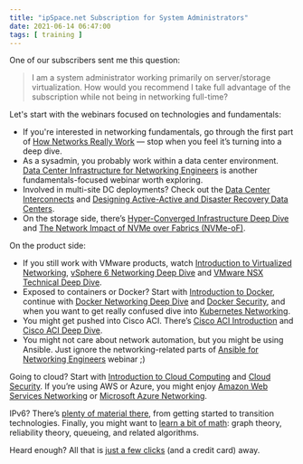 ```yaml
---
title: "ipSpace.net Subscription for System Administrators"
date: 2021-06-14 06:47:00
tags: [ training ]
---
```

One of our subscribers sent me this question:

> I am a system administrator working primarily on server/storage virtualization. How would you recommend I take full advantage of the subscription while not being in networking full-time?

Let's start with the webinars focused on technologies and fundamentals:

* If you're interested in networking fundamentals, go through the first part of [How Networks Really Work](https://www.ipspace.net/How_Networks_Really_Work) — stop when you feel it’s turning into a deep dive.
* As a sysadmin, you probably work within a data center environment. [Data Center Infrastructure for Networking Engineers](https://www.ipspace.net/DC30) is another fundamentals-focused webinar worth exploring.
* Involved in multi-site DC deployments? Check out the [Data Center Interconnects](https://www.ipspace.net/Data_Center_Interconnects) and [Designing Active-Active and Disaster Recovery Data Centers](https://www.ipspace.net/Designing_Active-Active_and_Disaster_Recovery_Data_Centers).
* On the storage side, there’s [Hyper-Converged Infrastructure Deep Dive](https://www.ipspace.net/Hyper-Converged_Infrastructure_Deep_Dive) and [The Network Impact of NVMe over Fabrics (NVMe-oF)](https://www.ipspace.net/The_Network_Impact_of_NVMe_over_Fabrics_(NVMe-oF)).
<!--more-->
On the product side:

* If you still work with VMware products, watch [Introduction to Virtualized Networking](https://www.ipspace.net/Introduction_to_Virtualized_Networking), [vSphere 6 Networking Deep Dive](https://www.ipspace.net/VSphere_6_Networking_Deep_Dive) and [VMware NSX Technical Deep Dive](https://www.ipspace.net/VMware_NSX_Technical_Deep_Dive).
* Exposed to containers or Docker? Start with [Introduction to Docker](https://www.ipspace.net/Introduction_to_Docker), continue with [Docker Networking Deep Dive](https://www.ipspace.net/Docker_Networking_Deep_Dive) and [Docker Security](https://www.ipspace.net/Docker_Security), and when you want to get really confused dive into [Kubernetes Networking](https://www.ipspace.net/Kubernetes_Networking_Deep_Dive).
* You might get pushed into Cisco ACI. There’s [Cisco ACI Introduction](https://www.ipspace.net/Cisco_ACI_Introduction) and [Cisco ACI Deep Dive](https://www.ipspace.net/Cisco_ACI_Deep_Dive).
* You might not care about network automation, but you might be using Ansible. Just ignore the networking-related parts of [Ansible for Networking Engineers](https://www.ipspace.net/Ansible_for_Networking_Engineers) webinar ;)

Going to cloud? Start with [Introduction to Cloud Computing](https://www.ipspace.net/Introduction_to_Cloud_Computing) and [Cloud Security](https://www.ipspace.net/Cloud_Security). If you’re using AWS or Azure, you might enjoy [Amazon Web Services Networking](https://www.ipspace.net/Amazon_Web_Services_Networking) or [Microsoft Azure Networking](https://www.ipspace.net/Microsoft_Azure_Networking).

IPv6? There’s [plenty of material there](https://www.ipspace.net/IPv6), from getting started to transition technologies. Finally, you might want to [learn a bit of math](https://www.ipspace.net/Fundamentals): graph theory, reliability theory, queueing, and related algorithms.

Heard enough? All that is [just a few clicks](https://www.ipspace.net/Subscription/Individual) (and a credit card) away.